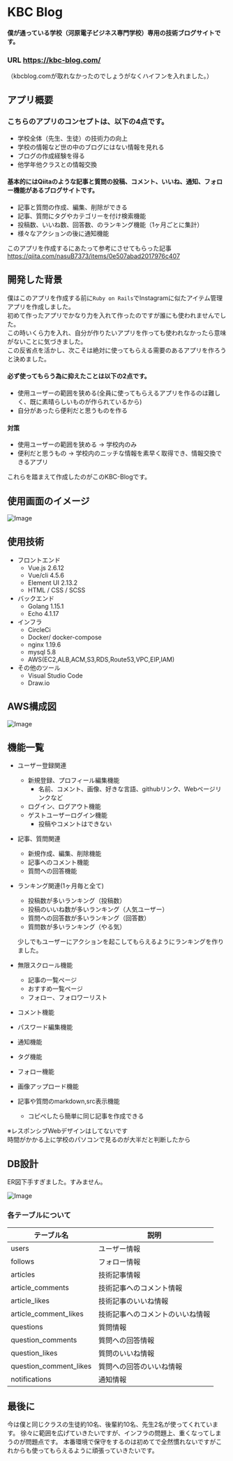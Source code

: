 # KBC Blog  
#### 僕が通っている学校（河原電子ビジネス専門学校）専用の技術ブログサイトです。
### URL https://kbc-blog.com/  
（kbcblog.comが取れなかったのでしょうがなくハイフンを入れました。）

## アプリ概要
### こちらのアプリのコンセプトは、以下の4点です。

* 学校全体（先生、生徒）の技術力の向上
* 学校の情報など世の中のブログにはない情報を見れる
* ブログの作成経験を得る
* 他学年他クラスとの情報交換

#### 基本的にはQiitaのような記事と質問の投稿、コメント、いいね、通知、フォロー機能があるブログサイトです。
* 記事と質問の作成、編集、削除ができる
* 記事、質問にタグやカテゴリーを付け検索機能
* 投稿数、いいね数、回答数、のランキング機能（1ヶ月ごとに集計）
* 様々なアクションの後に通知機能

このアプリを作成するにあたって参考にさせてもらった記事
https://qiita.com/nasuB7373/items/0e507abad2017976c407


## 開発した背景

僕はこのアプリを作成する前に`Ruby on Rails`でInstagramに似たアイテム管理アプリを作成しました。  
初めて作ったアプリでかなり力を入れて作ったのですが誰にも使われませんでした。  
この時いくら力を入れ、自分が作りたいアプリを作っても使われなかったら意味がないことに気づきました。  
この反省点を活かし、次こそは絶対に使ってもらえる需要のあるアプリを作ろうと決めました。   
#### 必ず使ってもらう為に抑えたことは以下の2点です。
* 使用ユーザーの範囲を狭める(全員に使ってもらえるアプリを作るのは難しく、既に素晴らしいものが作られているから)
* 自分があったら便利だと思うものを作る

#### 対策
* 使用ユーザーの範囲を狭める → 学校内のみ
* 便利だと思うもの → 学校内のニッチな情報を素早く取得でき、情報交換できるアプリ

これらを踏まえて作成したのがこのKBC-Blogです。

## 使用画面のイメージ

![Image](https://github.com/DaikiKawaoka/KbcBlog/blob/master/document/image.jpg)

## 使用技術
* フロントエンド
  * Vue.js 2.6.12
  * Vue/cli 4.5.6
  * Element UI 2.13.2
  * HTML / CSS / SCSS
* バックエンド
  * Golang 1.15.1
  * Echo 4.1.17
* インフラ
  * CircleCi
  * Docker/ docker-compose
  * nginx 1.19.6
  * mysql 5.8
  * AWS(EC2,ALB,ACM,S3,RDS,Route53,VPC,EIP,IAM)
* その他のツール
  * Visual Studio Code
  * Draw.io
 
 ## AWS構成図
 
 ![Image](https://github.com/DaikiKawaoka/KbcBlog/blob/master/document/kbcblogNetwork.jpg)
 
 ## 機能一覧

 * ユーザー登録関連
   * 新規登録、プロフィール編集機能
     * 名前、コメント、画像、好きな言語、githubリンク、Webページリンクなど
   * ログイン、ログアウト機能
   * ゲストユーザーログイン機能
     * 投稿やコメントはできない
 
 * 記事、質問関連
   * 新規作成、編集、削除機能
   * 記事へのコメント機能
   * 質問への回答機能
   
 * ランキング関連(1ヶ月毎と全て)
   * 投稿数が多いランキング（投稿数）
   * 投稿のいいね数が多いランキング（人気ユーザー）
   * 質問への回答数が多いランキング（回答数）
   * 質問数が多いランキング（やる気）  
   
   少しでもユーザーにアクションを起こしてもらえるようにランキングを作りました。  
   
 * 無限スクロール機能
   * 記事の一覧ページ
   * おすすめ一覧ページ
   * フォロー、フォロワーリスト
   
 * コメント機能
 * パスワード編集機能
 * 通知機能
 * タグ機能
 * フォロー機能
 * 画像アップロード機能
 * 記事や質問のmarkdown,src表示機能
   * コピぺしたら簡単に同じ記事を作成できる
 
 ※レスポンシブWebデザインはしてないです  
   時間がかかる上に学校のパソコンで見るのが大半だと判断したから


## DB設計
ER図下手すぎました。すみません。
 
  ![Image](https://github.com/DaikiKawaoka/KbcBlog/blob/master/document/kbcblogDB.jpg)
  
### 各テーブルについて

| テーブル名 | 説明        |
| ------ | ------------- |
| users    | ユーザー情報 |
| follows    | フォロー情報 |
| articles    | 技術記事情報 |
| article_comments    | 技術記事へのコメント情報 |
| article_likes    | 技術記事のいいね情報 |
| article_comment_likes    | 技術記事へのコメントのいいね情報 |
| questions    | 質問情報 |
| question_comments    | 質問への回答情報 |
| question_likes    | 質問のいいね情報 |
| question_comment_likes    | 質問への回答のいいね情報 |
| notifications    | 通知情報 |

## 最後に

今は僕と同じクラスの生徒約10名、後輩約10名、先生2名が使ってくれています。
徐々に範囲を広げていきたいですが、インフラの問題上、重くなってしまうのが問題点です。
本番環境で保守をするのは初めてで全然慣れないですがこれからも使ってもらえるように頑張っていきたいです。

